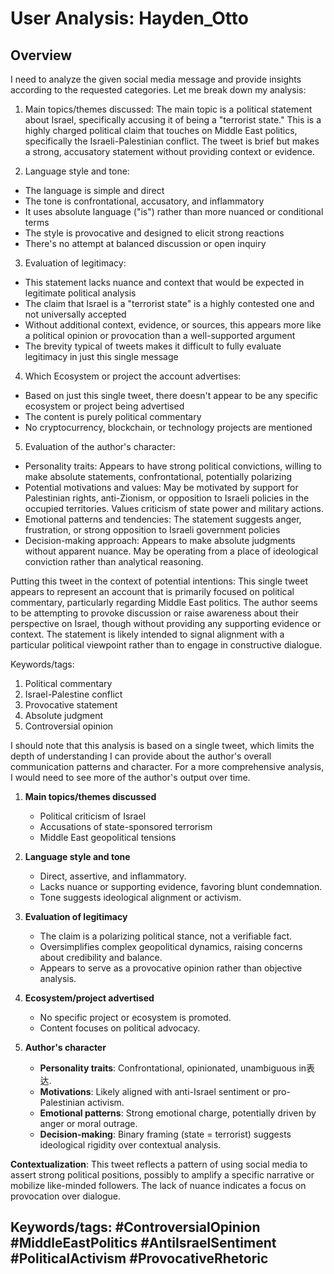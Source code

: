 # User Analysis: Hayden_Otto

## Overview

<think>
I need to analyze the given social media message and provide insights according to the requested categories. Let me break down my analysis:

1. Main topics/themes discussed:
The main topic is a political statement about Israel, specifically accusing it of being a "terrorist state." This is a highly charged political claim that touches on Middle East politics, specifically the Israeli-Palestinian conflict. The tweet is brief but makes a strong, accusatory statement without providing context or evidence.

2. Language style and tone:
- The language is simple and direct
- The tone is confrontational, accusatory, and inflammatory
- It uses absolute language ("is") rather than more nuanced or conditional terms
- The style is provocative and designed to elicit strong reactions
- There's no attempt at balanced discussion or open inquiry

3. Evaluation of legitimacy:
- This statement lacks nuance and context that would be expected in legitimate political analysis
- The claim that Israel is a "terrorist state" is a highly contested one and not universally accepted
- Without additional context, evidence, or sources, this appears more like a political opinion or provocation than a well-supported argument
- The brevity typical of tweets makes it difficult to fully evaluate legitimacy in just this single message

4. Which Ecosystem or project the account advertises:
- Based on just this single tweet, there doesn't appear to be any specific ecosystem or project being advertised
- The content is purely political commentary
- No cryptocurrency, blockchain, or technology projects are mentioned

5. Evaluation of the author's character:
- Personality traits: Appears to have strong political convictions, willing to make absolute statements, confrontational, potentially polarizing
- Potential motivations and values: May be motivated by support for Palestinian rights, anti-Zionism, or opposition to Israeli policies in the occupied territories. Values criticism of state power and military actions.
- Emotional patterns and tendencies: The statement suggests anger, frustration, or strong opposition to Israeli government policies
- Decision-making approach: Appears to make absolute judgments without apparent nuance. May be operating from a place of ideological conviction rather than analytical reasoning.

Putting this tweet in the context of potential intentions:
This single tweet appears to represent an account that is primarily focused on political commentary, particularly regarding Middle East politics. The author seems to be attempting to provoke discussion or raise awareness about their perspective on Israel, though without providing any supporting evidence or context. The statement is likely intended to signal alignment with a particular political viewpoint rather than to engage in constructive dialogue.

Keywords/tags:
1. Political commentary
2. Israel-Palestine conflict
3. Provocative statement
4. Absolute judgment
5. Controversial opinion

I should note that this analysis is based on a single tweet, which limits the depth of understanding I can provide about the author's overall communication patterns and character. For a more comprehensive analysis, I would need to see more of the author's output over time.
</think>

1. **Main topics/themes discussed**  
   - Political criticism of Israel  
   - Accusations of state-sponsored terrorism  
   - Middle East geopolitical tensions  

2. **Language style and tone**  
   - Direct, assertive, and inflammatory.  
   - Lacks nuance or supporting evidence, favoring blunt condemnation.  
   - Tone suggests ideological alignment or activism.  

3. **Evaluation of legitimacy**  
   - The claim is a polarizing political stance, not a verifiable fact.  
   - Oversimplifies complex geopolitical dynamics, raising concerns about credibility and balance.  
   - Appears to serve as a provocative opinion rather than objective analysis.  

4. **Ecosystem/project advertised**  
   - No specific project or ecosystem is promoted.  
   - Content focuses on political advocacy.  

5. **Author's character**  
   - **Personality traits**: Confrontational, opinionated, unambiguous in表达.  
   - **Motivations**: Likely aligned with anti-Israel sentiment or pro-Palestinian activism.  
   - **Emotional patterns**: Strong emotional charge, potentially driven by anger or moral outrage.  
   - **Decision-making**: Binary framing (state = terrorist) suggests ideological rigidity over contextual analysis.  

**Contextualization**: This tweet reflects a pattern of using social media to assert strong political positions, possibly to amplify a specific narrative or mobilize like-minded followers. The lack of nuance indicates a focus on provocation over dialogue.  

**Keywords/tags**: #ControversialOpinion #MiddleEastPolitics #AntiIsraelSentiment #PoliticalActivism #ProvocativeRhetoric
---
